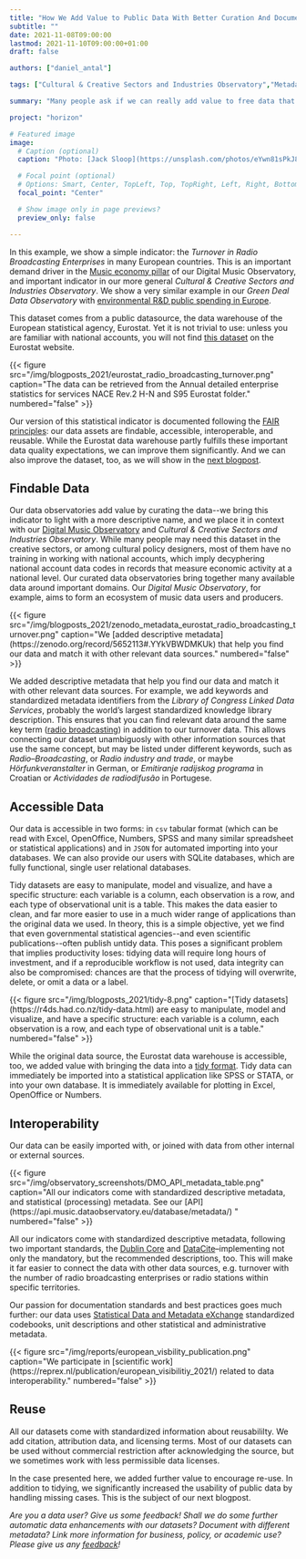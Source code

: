 ```yaml
---
title: "How We Add Value to Public Data With Better Curation And Documentation?"
subtitle: ""
date: 2021-11-08T09:00:00
lastmod: 2021-11-10T09:00:00+01:00
draft: false

authors: ["daniel_antal"]

tags: ["Cultural & Creative Sectors and Industries Observatory","Metadata", "FAIR", "Data interoperability", "Better documentation", "Data curation"]

summary: "Many people ask if we can really add value to free data that can be downloaded from the Internet by anybody. We do not only work with easy-to-download data, but we know that free, public data usually requires a lot of work to become really valuable. To start with, it is not always easy to find."

project: "horizon"

# Featured image
image:
  # Caption (optional)
  caption: "Photo: [Jack Sloop](https://unsplash.com/photos/eYwn81sPkJ8)"

  # Focal point (optional)
  # Options: Smart, Center, TopLeft, Top, TopRight, Left, Right, BottomLeft, Bottom, BottomRight
  focal_point: "Center"

  # Show image only in page previews?
  preview_only: false

---
```


In this example, we show a simple indicator: the *Turnover in Radio Broadcasting Enterprises* in many European countries. This is an important demand driver in the [Music economy pillar](https://music.dataobservatory.eu/#pillars) of our Digital Music Observatory, and important indicator in our more general *Cultural & Creative Sectors and Industries Observatory*. We show a very similar example in our *Green Deal Data Observatory* with [environmental R&D public spending in Europe](https://greendeal.dataobservatory.eu/post/2021-11-08-indicator_findable/).

This dataset comes from a public datasource, the data warehouse of the
European statistical agency, Eurostat. Yet it is not trivial to use:
unless you are familiar with national accounts, you will not find [this dataset](https://appsso.eurostat.ec.europa.eu/nui/show.do?dataset=sbs_na_1a_se_r2&lang=en) on the Eurostat website. 

<td style="text-align: center;">{{< figure src="/img/blogposts_2021/eurostat_radio_broadcasting_turnover.png" caption="The data can be retrieved from the Annual detailed enterprise statistics for services NACE Rev.2 H-N and S95 Eurostat folder." numbered="false" >}}</td>

Our version of this statistical indicator is documented following the [FAIR principles](https://www.go-fair.org/fair-principles/): our data assets
are findable, accessible, interoperable, and reusable. While the
Eurostat data warehouse partly fulfills these important data quality
expectations, we can improve them significantly. And we can also
improve the dataset, too, as we will show in the [next blogpost](/post/2021-11-06-indicator_value_added/).

## Findable Data

Our data observatories add value by curating the data--we bring this
indicator to light with a more descriptive name, and we place it in
context with our [Digital Music Observatory](https://music.dataobservatory.eu/) and *Cultural & Creative Sectors and Industries Observatory*.
While many people may need this dataset in the creative sectors, or
among cultural policy designers, most of them have no training in working with
national accounts, which imply decyphering national account data codes in records that measure economic activity at a national level. Our curated data observatories bring together many available data around important domains. Our *Digital Music Observatory*, for example, aims to form an ecosystem of music data users and producers.

<td style="text-align: center;">{{< figure src="/img/blogposts_2021/zenodo_metadata_eurostat_radio_broadcasting_turnover.png" caption="We [added descriptive metadata](https://zenodo.org/record/5652113#.YYkVBWDMKUk) that help you find our data and match it with other relevant data sources." numbered="false" >}}</td>

We added descriptive metadata that help you find our data and match it
with other relevant data sources. For example, we add keywords and
standardized metadata identifiers from the *Library of Congress Linked Data Services*, probably the world’s largest standardized knowledge library description. This ensures that you can find relevant data around the same key term ([radio broadcasting](https://id.loc.gov/authorities/subjects/sh85110448.html)) in addition to our turnover data. This allows connecting our dataset unambiguosly with other information sources that use the same concept, but may be listed under different keywords, such as *Radio–Broadcasting*, or *Radio industry and trade*, or maybe *Hörfunkveranstalter* in German, or *Emitiranje radijskog programa* in Croatian or *Actividades de radiodifusão* in Portugese.

## Accessible Data

Our data is accessible in two forms: in `csv` tabular format (which can be
read with Excel, OpenOffice, Numbers, SPSS and many similar spreadsheet
or statistical applications) and in `JSON` for automated importing into
your databases. We can also provide our users with SQLite databases,
which are fully functional, single user relational databases.

Tidy datasets are easy to manipulate, model and visualize, and have a
specific structure: each variable is a column, each observation is a
row, and each type of observational unit is a table. This makes the data
easier to clean, and far more easier to use in a much wider range of
applications than the original data we used. In theory, this is a simple objective, 
yet we find that even governmental statistical agencies--and even scientific
publications--often publish untidy data. This poses a significant problem that implies
productivity loses: tidying data will require long hours of investment, and if 
a reproducible workflow is not used, data integrity can also be compromised: 
chances are that the process of tidying will overwrite, delete, or omit a data or a label.


<td style="text-align: center;">{{< figure src="/img/blogposts_2021/tidy-8.png" caption="[Tidy datasets](https://r4ds.had.co.nz/tidy-data.html) are easy to manipulate, model and visualize, and have a specific structure: each variable is a column, each observation is a row, and each type of observational unit is a table." numbered="false" >}}</td>

While the original data source, the Eurostat data warehouse is
accessible, too, we added value with bringing the data into a [tidy
format](https://www.jstatsoft.org/article/view/v059i10). Tidy data can
immediately be imported into a statistical application like SPSS or
STATA, or into your own database. It is immediately available for
plotting in Excel, OpenOffice or Numbers.

## Interoperability

Our data can be easily imported with, or joined with data from other internal or external sources.

<td style="text-align: center;">{{< figure src="/img/observatory_screenshots/DMO_API_metadata_table.png" caption="All our indicators come with standardized descriptive metadata, and statistical (processing) metadata. See our [API](https://api.music.dataobservatory.eu/database/metadata/) " numbered="false" >}}</td>

All our indicators come with standardized descriptive metadata,
following two important standards, the [Dublin Core](https://dublincore.org/) and
[DataCite](https://datacite.org/)–implementing not only the mandatory,
but the recommended descriptions, too. This will make it far easier to
connect the data with other data sources, e.g. turnover with the number of radio broadcasting enterprises or radio stations within specific territories.

Our passion for documentation standards and best practices goes much further: our data uses [Statistical Data and Metadata eXchange](https://sdmx.org/?page_id=3215/) standardized codebooks, unit descriptions and other statistical and administrative metadata.

<td style="text-align: center;">{{< figure src="/img/reports/european_visbility_publication.png" caption="We participate in [scientific work](https://reprex.nl/publication/european_visibilitiy_2021/) related to data interoperability." numbered="false" >}}</td>

## Reuse

All our datasets come with standardized information about reusabililty.
We add citation, attribution data, and licensing terms. Most of our
datasets can be used without commercial restriction after acknowledging
the source, but we sometimes work with less permissible data licenses.

In the case presented here, we added further value to encourage re-use. In addition to tidying, we
significantly increased the usability of public data by handling
missing cases. This is the subject of our next blogpost.

*Are you a data user? Give us some feedback! Shall we do some further automatic data enhancements with our datasets? Document with different metadata? Link more information for business, policy, or academic use? Please give us any [feedback](https://reprex.nl/#contact)!*
